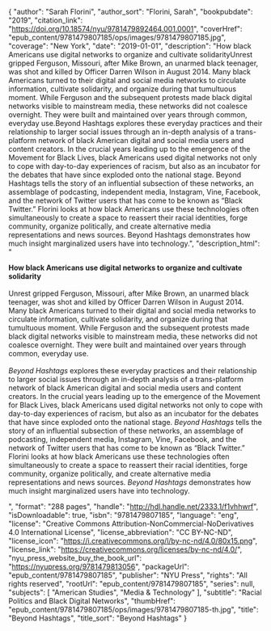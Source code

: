 {
  "author": "Sarah Florini",
  "author_sort": "Florini, Sarah",
  "bookpubdate": "2019",
  "citation_link": "https://doi.org/10.18574/nyu/9781479892464.001.0001",
  "coverHref": "epub_content/9781479807185/ops/images/9781479807185.jpg",
  "coverage": "New York",
  "date": "2019-01-01",
  "description": "How black Americans use digital networks to organize and cultivate solidarityUnrest gripped Ferguson, Missouri, after Mike Brown, an unarmed black teenager, was shot and killed by Officer Darren Wilson in August 2014. Many black Americans turned to their digital and social media networks to circulate information, cultivate solidarity, and organize during that tumultuous moment. While Ferguson and the subsequent protests made black digital networks visible to mainstream media, these networks did not coalesce overnight. They were built and maintained over years through common, everyday use.Beyond Hashtags explores these everyday practices and their relationship to larger social issues through an in-depth analysis of a trans-platform network of black American digital and social media users and content creators. In the crucial years leading up to the emergence of the Movement for Black Lives, black Americans used digital networks not only to cope with day-to-day experiences of racism, but also as an incubator for the debates that have since exploded onto the national stage. Beyond Hashtags tells the story of an influential subsection of these networks, an assemblage of podcasting, independent media, Instagram, Vine, Facebook, and the network of Twitter users that has come to be known as “Black Twitter.” Florini looks at how black Americans use these technologies often simultaneously to create a space to reassert their racial identities, forge community, organize politically, and create alternative media representations and news sources.  Beyond Hashtags demonstrates how much insight marginalized users have into technology.",
  "description_html": "<p><b>How black Americans use digital networks to organize and cultivate solidarity</b><br><br>Unrest gripped Ferguson, Missouri, after Mike Brown, an unarmed black teenager, was shot and killed by Officer Darren Wilson in August 2014. Many black Americans turned to their digital and social media networks to circulate information, cultivate solidarity, and organize during that tumultuous moment. While Ferguson and the subsequent protests made black digital networks visible to mainstream media, these networks did not coalesce overnight. They were built and maintained over years through common, everyday use.<br><br><i>Beyond Hashtags</i> explores these everyday practices and their relationship to larger social issues through an in-depth analysis of a trans-platform network of black American digital and social media users and content creators. In the crucial years leading up to the emergence of the Movement for Black Lives, black Americans used digital networks not only to cope with day-to-day experiences of racism, but also as an incubator for the debates that have since exploded onto the national stage. <i>Beyond Hashtags</i> tells the story of an influential subsection of these networks, an assemblage of podcasting, independent media, Instagram, Vine, Facebook, and the network of Twitter users that has come to be known as “Black Twitter.” Florini looks at how black Americans use these technologies often simultaneously to create a space to reassert their racial identities, forge community, organize politically, and create alternative media representations and news sources.  <i>Beyond Hashtags</i> demonstrates how much insight marginalized users have into technology.</p>",
  "format": "288 pages",
  "handle": "http://hdl.handle.net/2333.1/f1vhhwrf",
  "isDownloadable": true,
  "isbn": "9781479807185",
  "language": "eng",
  "license": "Creative Commons Attribution-NonCommercial-NoDerivatives 4.0 International License",
  "license_abbreviation": "CC BY-NC-ND",
  "license_icon": "https://i.creativecommons.org/l/by-nc-nd/4.0/80x15.png",
  "license_link": "https://creativecommons.org/licenses/by-nc-nd/4.0/",
  "nyu_press_website_buy_the_book_url": "https://nyupress.org/9781479813056",
  "packageUrl": "epub_content/9781479807185",
  "publisher": "NYU Press",
  "rights": "All rights reserved",
  "rootUrl": "epub_content/9781479807185",
  "series": null,
  "subjects": [
    "American Studies",
    "Media & Technology"
  ],
  "subtitle": "Racial Politics and Black Digital Networks",
  "thumbHref": "epub_content/9781479807185/ops/images/9781479807185-th.jpg",
  "title": "Beyond Hashtags",
  "title_sort": "Beyond Hashtags"
}
